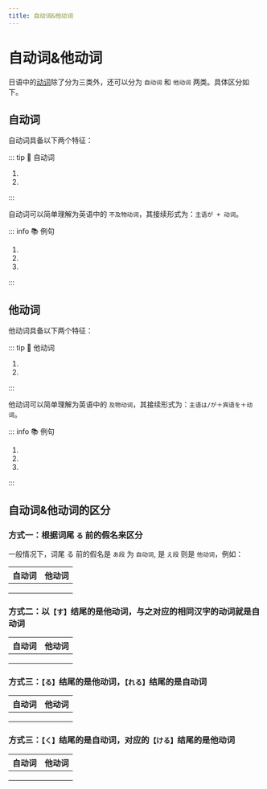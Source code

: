 ```yaml
---
title: 自动词&他动词
---
```


# 自动词&他动词

日语中的[动词](../verb.md)除了分为三类外，还可以分为 `自动词` 和 `他动词` 两类。具体区分如下。

## 自动词

自动词具备以下两个特征：

::: tip :bookmark: 自动词

1. <grammer-content sentence="动词**本身**能够**完整的**表达**主语或主题**的某种动作或者状态；" />
2. <grammer-content sentence="**没有宾语**，**不是人为**进行动作。描述**客观现象**。" />

:::

自动词可以简单理解为英语中的 `不及物动词`，其接续形式为：`主语が + 动词`。

::: info :books: 例句

1. <grammer-content id='term-1-5-2-0' sentence="[雨/あね]が[降/ふ]ります。" trans="下雨 (自然现象)。" />
2. <grammer-content id='term-1-5-2-1' sentence="[先生/せんせい]はたまに[怒/おこ]ります。" trans="老师非常生气。" />
3. <grammer-content id='term-1-5-2-2' sentence="[授業/じゅぎょう][中/ちゅう]に[携帯/けいたい][電話/でんわ]が[鳴/な]ります。" trans="上课的时候电话响了。" />

:::

## 他动词

他动词具备以下两个特征：

::: tip :bookmark: 他动词

1. <grammer-content sentence="需要**借助宾语**才能**完整表达主语**的某种**动作**；" />
2. <grammer-content sentence="主语用**は/が**提示，**宾语**和**他动词**之间一般用**【を】**连接。" />

:::

他动词可以简单理解为英语中的 `及物动词`，其接续形式为：`主语は/が＋宾语を＋动词`。

::: info :books: 例句

1. <grammer-content id='term-1-5-2-3' sentence="[李/り]さんはリンゴを[食/た]べました。" trans="小李吃了苹果。" />
2. <grammer-content id='term-1-5-2-4' sentence="[私/わたし]もよく[海外/かいがい]のニュースを[読/よ]みます。" trans="我也经常看海外的新闻。" />
3. <grammer-content id='term-1-5-2-5' sentence="[李/り]さんはこのアプリを[使/つか]います。" trans="小李用这个软件。" />

:::

## 自动词&他动词的区分

### 方式一：根据词尾 `る` 前的假名来区分

一般情况下，词尾 る 前的假名是 `あ段` 为 `自动词`, 是 `え段` 则是 `他动词`，例如：

| 自动词 | 他动词 |
| :-----------: | :-----------: |
| <grammer-content sentence="[始/はじ]**ま**る" />     | <grammer-content sentence="[始/はじ]**め**る" />      |
| <grammer-content sentence="[温/あたた]**ま**る" />     | <grammer-content sentence="[温/あたた]**め**る" />      |
| <grammer-content sentence="[開/はだ]**か**る" />     | <grammer-content sentence="[開/はだ]**け**る" />      |

### 方式二：以`【す】`结尾的是他动词，与之对应的相同汉字的动词就是自动词

| 自动词 | 他动词 |
| :-----------: | :-----------: |
| <grammer-content sentence="[消/き]える" />     | <grammer-content sentence="[消/け]**す**" />      |
| <grammer-content sentence="なくなる" />     | <grammer-content sentence="なく**す**" />      |
| <grammer-content sentence="なおる" />     | <grammer-content sentence="なお**す**" />      |

### 方式三：`【る】`结尾的是他动词，`【れる】`结尾的是自动词

| 自动词 | 他动词 |
| :-----------: | :-----------: |
| <grammer-content sentence="[切/き]**れる**" />     | <grammer-content sentence="[切/き]**る**" />      |
| <grammer-content sentence="[売/う]**れる**" />     | <grammer-content sentence="[売/う]**る**" />      |
| <grammer-content sentence="[折/お]**れる**" />     | <grammer-content sentence="[折/お]**る**" />      |

### 方式三：`【く】`结尾的是自动词，对应的`【ける】`结尾的是他动词

| 自动词 | 他动词 |
| :-----------: | :-----------: |
| <grammer-content sentence="[開/ひ]ら**く**" />     | <grammer-content sentence="[開/あ]**ける**" />      |
| <grammer-content sentence="つ**く**" />     | <grammer-content sentence="つ**ける**" />      |
| <grammer-content sentence="[続/つづ]**く**" />     | <grammer-content sentence="[続/つづ]**ける**" />      |

